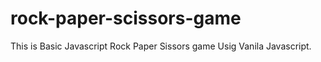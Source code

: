 # rock-paper-scissors-game 

This is Basic Javascript Rock Paper Sissors game Usig Vanila Javascript.
